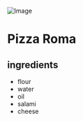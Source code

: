 ![Image](https://cdn.dodostatic.net/static/Img/Products/Pizza/ro-RO/ba05c691-0a21-4f57-9ff4-d605bb5f86cd.jpg)

# Pizza Roma

## ingredients
- flour
- water
- oil
- salami
- cheese